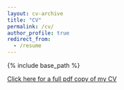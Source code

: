 ```yaml
---
layout: cv-archive
title: "CV"
permalink: /cv/
author_profile: true
redirect_from:
  - /resume
---
```


<style>
a.uline {text-decoration:underline;}
</style>

{% include base_path %}

<a href="https://drive.google.com/file/d/1FDZz9XQd4Wz4SXzfO3jJoWHNJt9tFAqI/view?usp=sharing" class="uline">Click here for a full pdf copy of my CV</a>
